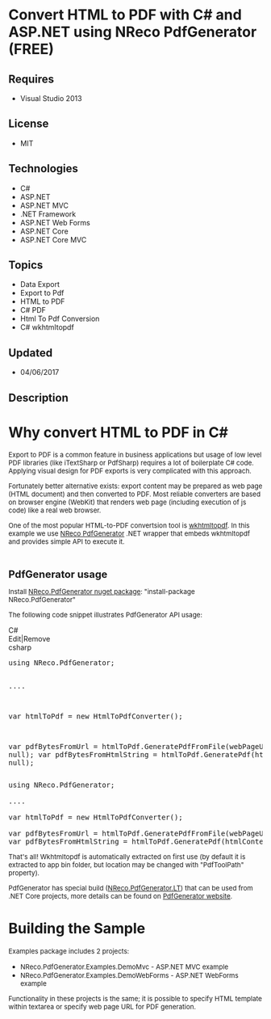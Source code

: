 # Convert HTML to PDF with C# and ASP.NET using NReco PdfGenerator (FREE)
## Requires
- Visual Studio 2013
## License
- MIT
## Technologies
- C#
- ASP.NET
- ASP.NET MVC
- .NET Framework
- ASP.NET Web Forms
- ASP.NET Core
- ASP.NET Core MVC
## Topics
- Data Export
- Export to Pdf
- HTML to PDF
- C# PDF
- Html To Pdf Conversion
- C# wkhtmltopdf
## Updated
- 04/06/2017
## Description

<h1>Why convert HTML to PDF in C#</h1>
<p><span style="font-size:small">Export to PDF is a common feature in business applications but usage of low level PDF libraries (like iTextSharp or PdfSharp) requires a lot of boilerplate C# code. Applying visual design for PDF exports is very complicated
 with this approach.&nbsp;</span></p>
<p><span style="font-size:small">Fortunately better alternative exists: export content may be prepared as web page (HTML document) and then converted to PDF. Most reliable converters are based on browser engine (WebKit) that renders web page (including execution
 of js code) like a real web browser.</span></p>
<p><span style="font-size:small">One of the most popular HTML-to-PDF convertsion tool is
<a href="http://wkhtmltopdf.org/" target="_blank">wkhtmltopdf</a>. In this example we use
<a href="https://www.nrecosite.com/pdf_generator_net.aspx">NReco PdfGenerator</a>&nbsp;.NET wrapper that embeds wkhtmltopdf and provides simple API to execute it.<br>
</span></p>
<p>&nbsp;</p>
<p><span style="font-size:20px; font-weight:bold">PdfGenerator usage<br>
</span></p>
<p><span style="font-size:small">Install <a href="https://www.nuget.org/packages/NReco.PdfGenerator/" target="_blank">
NReco.PdfGenerator nuget package</a>: &quot;install-package NReco.PdfGenerator&quot;</span></p>
<p><span style="font-size:small">The following code snippet illustrates PdfGenerator API usage:</span></p>
<div class="scriptcode">
<div class="pluginEditHolder" pluginCommand="mceScriptCode">
<div class="title"><span>C#</span></div>
<div class="pluginLinkHolder"><span class="pluginEditHolderLink">Edit</span>|<span class="pluginRemoveHolderLink">Remove</span></div>
<span class="hidden">csharp</span>
<pre class="hidden">using NReco.PdfGenerator;

....

var htmlToPdf = new HtmlToPdfConverter();

var pdfBytesFromUrl = htmlToPdf.GeneratePdfFromFile(webPageUrl, null);
var pdfBytesFromHtmlString = htmlToPdf.GeneratePdf(htmlContent, null);</pre>
<div class="preview">
<pre class="csharp"><span class="cs__keyword">using</span>&nbsp;NReco.PdfGenerator;&nbsp;
&nbsp;
....&nbsp;
&nbsp;
var&nbsp;htmlToPdf&nbsp;=&nbsp;<span class="cs__keyword">new</span>&nbsp;HtmlToPdfConverter();&nbsp;
&nbsp;
var&nbsp;pdfBytesFromUrl&nbsp;=&nbsp;htmlToPdf.GeneratePdfFromFile(webPageUrl,&nbsp;<span class="cs__keyword">null</span>);&nbsp;
var&nbsp;pdfBytesFromHtmlString&nbsp;=&nbsp;htmlToPdf.GeneratePdf(htmlContent,&nbsp;<span class="cs__keyword">null</span>);</pre>
</div>
</div>
</div>
<p><span style="font-size:small">That's all! Wkhtmltopdf is automatically extracted on first use (by default it is extracted to app bin folder, but location may be changed with &quot;PdfToolPath&quot; property).</span></p>
<p><span style="font-size:small">PdfGenerator has special build (<a href="https://www.nuget.org/packages/NReco.PdfGenerator.LT">NReco.PdfGenerator.LT</a>) that can be used from .NET Core projects, more details can be found on&nbsp;<a href="https://www.nrecosite.com/pdf_generator_net.aspx">PdfGenerator
 website</a>.<br>
</span></p>
<h1><span>Building the Sample</span></h1>
<p><span style="font-size:small">Examples package includes 2 projects:</span><em>&nbsp;</em></p>
<ul>
<li><span style="font-size:small">NReco.PdfGenerator.Examples.DemoMvc - ASP.NET MVC example</span>
</li><li><span style="font-size:small">NReco.PdfGenerator.Examples.DemoWebForms - ASP.NET WebForms example</span>
</li></ul>
<p><span style="font-size:small">Functionality in these projects is the same; it is possible to specify HTML template within textarea or specify web page URL for PDF generation.</span></p>
